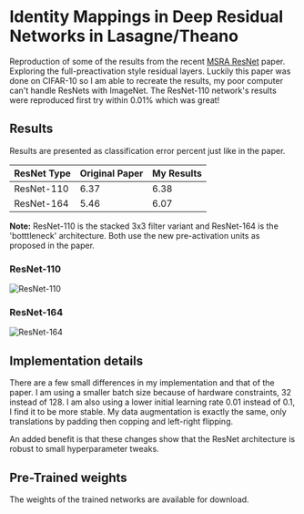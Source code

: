 # Identity Mappings in Deep Residual Networks in Lasagne/Theano

Reproduction of some of the results from the recent [MSRA ResNet](https://arxiv.org/abs/1603.05027) paper. Exploring the full-preactivation style residual layers. Luckily this paper was done on CIFAR-10 so I am able to recreate the results, my poor computer can't handle ResNets with ImageNet. The ResNet-110 network's results were reproduced first try within 0.01% which was great!

## Results

Results are presented as classification error percent just like in the paper.

| ResNet Type | Original Paper | My Results |
| -----------|-----------|----------- |
| ResNet-110 | 6.37 | 6.38 |
| ResNet-164 | 5.46 | 6.07 |

**Note:** ResNet-110 is the stacked 3x3 filter variant and ResNet-164 is the 'botttleneck' architecture. Both use the new pre-activation units as proposed in the paper.

### ResNet-110

![ResNet-110](http://i.imgur.com/Y7VrxOC.png)

### ResNet-164

![ResNet-164](http://i.imgur.com/Zg8fJvX.png)

## Implementation details

There are a few small differences in my implementation and that of the paper. I am using a smaller batch size because of hardware constraints, 32 instead of 128. I am also using a lower initial learning rate 0.01 instead of 0.1, I find it to be more stable. My data augmentation is exactly the same, only translations by padding then copping and left-right flipping.

An added benefit is that these changes show that the ResNet architecture is robust to small hyperparameter tweaks.

## Pre-Trained weights

The weights of the trained networks are available for download.
